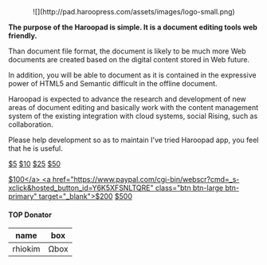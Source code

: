 <center>![](http://pad.haroopress.com/assets/images/logo-small.png)</center>

**The purpose of the Haroopad is simple. It is a document editing tools web friendly.**

Than document file format, the document is likely to be much more Web documents are created based on the digital content stored in Web future.

In addition, you will be able to document as it is contained in the expressive power of HTML5 and Semantic difficult in the offline document.

Haroopad is expected to advance the research and development of new areas of document editing and basically work with the content management system of the existing integration with cloud systems, social Rising, such as collaboration.

Please help development so as to maintain I've tried Haroopad app, you feel that he is useful.

<p>
<a href="https://www.paypal.com/cgi-bin/webscr?cmd=_s-xclick&hosted_button_id=F7A6CN8KBMF7J" class="btn btn-large btn-primary" target="_blank">$5</a>
<a href="https://www.paypal.com/cgi-bin/webscr?cmd=_s-xclick&hosted_button_id=FFZRJ6QVASMZJ" class="btn btn-large btn-primary" target="_blank">$10</a>
<a href="https://www.paypal.com/cgi-bin/webscr?cmd=_s-xclick&hosted_button_id=FEFMLNAMJQJ86" class="btn btn-large btn-primary" target="_blank">$25</a>
<a href="https://www.paypal.com/cgi-bin/webscr?cmd=_s-xclick&hosted_button_id=4VXMBSMX2CFM6" class="btn btn-large btn-primary" target="_blank">$50</a>

<a href="https://www.paypal.com/cgi-bin/webscr?cmd=_s-xclick&hosted_button_id=88WE6QJEYGLW2" class="btn btn-large btn-primary" target="_blank">$100</a>
<a href="https://www.paypal.com/cgi-bin/webscr?cmd=_s-xclick&hosted_button_id=Y6K5XFSNLTQRE" class="btn btn-large btn-primary" target="_blank">$200</a>
<a href="https://www.paypal.com/cgi-bin/webscr?cmd=_s-xclick&hosted_button_id=3SHSPHGUGYWH4" class="btn btn-large btn-primary" target="_blank">$500</a>
</p>

#### TOP Donator

| name    | box  |
|---------|------|
| rhiokim | Ωbox |